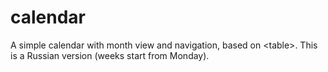 # calendar
A simple calendar with month view and navigation, based on \<table>.
This is a Russian version (weeks start from Monday).
